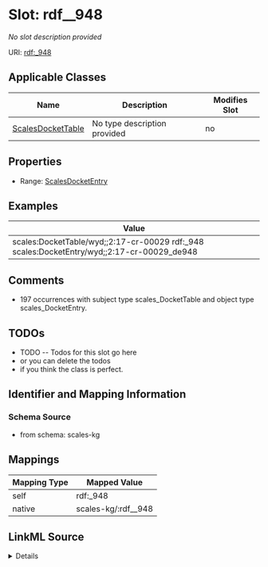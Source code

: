 

# Slot: rdf__948


_No slot description provided_





URI: [rdf:_948](http://www.w3.org/1999/02/22-rdf-syntax-ns#_948)



<!-- no inheritance hierarchy -->





## Applicable Classes

| Name | Description | Modifies Slot |
| --- | --- | --- |
| [ScalesDocketTable](../classes/ScalesDocketTable.md) | No type description provided |  no  |







## Properties

* Range: [ScalesDocketEntry](../classes/ScalesDocketEntry.md)






## Examples

| Value |
| --- |
| scales:DocketTable/wyd;;2:17-cr-00029 rdf:_948 scales:DocketEntry/wyd;;2:17-cr-00029_de948 |

## Comments

* 197 occurrences with subject type scales_DocketTable and object type scales_DocketEntry.

## TODOs

* TODO -- Todos for this slot go here
* or you can delete the todos
* if you think the class is perfect.

## Identifier and Mapping Information







### Schema Source


* from schema: scales-kg




## Mappings

| Mapping Type | Mapped Value |
| ---  | ---  |
| self | rdf:_948 |
| native | scales-kg/:rdf__948 |




## LinkML Source

<details>
```yaml
name: rdf__948
description: No slot description provided
todos:
- TODO -- Todos for this slot go here
- or you can delete the todos
- if you think the class is perfect.
comments:
- 197 occurrences with subject type scales_DocketTable and object type scales_DocketEntry.
examples:
- value: scales:DocketTable/wyd;;2:17-cr-00029 rdf:_948 scales:DocketEntry/wyd;;2:17-cr-00029_de948
from_schema: scales-kg
rank: 1000
slot_uri: rdf:_948
alias: rdf__948
domain_of:
- scales_DocketTable
range: scales_DocketEntry

```
</details>